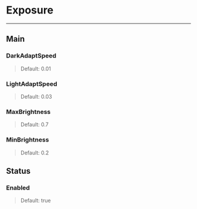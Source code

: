 # Exposure

---

## Main

### DarkAdaptSpeed

>Default: 0.01

### LightAdaptSpeed

>Default: 0.03

### MaxBrightness

>Default: 0.7

### MinBrightness

>Default: 0.2

## Status

### Enabled

>Default: true
